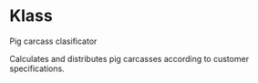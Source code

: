 # Klass
Pig carcass clasificator

Calculates and distributes pig carcasses according to customer specifications.
